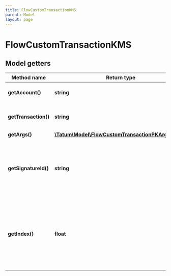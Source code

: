 ```yaml
---
title: FlowCustomTransactionKMS
parent: Model
layout: page
---
```


# FlowCustomTransactionKMS

## Model getters

Method name | Return type | Description | Notes
------------ | ------------- | ------------- | -------------
**getAccount()** | **string** | Blockchain account to send from | ex.: `0x955cd3f17b2fd8ad`
**getTransaction()** | **string** | Transaction string to send to the chain. | ex.: `transaction(publicKey: String) {  prepare(signer: AuthAccount) {    signer.addPublicKey(publicKey.decodeHex())  }}`
**getArgs()** | [**\Tatum\Model\FlowCustomTransactionPKArgsInner[]**](../FlowCustomTransactionPKArgsInner) |  | ex.: `null`
**getSignatureId()** | **string** | Identifier of the secret associated in signing application. Secret, or signature Id must be present. | ex.: `26d3883e-4e17-48b3-a0ee-09a3e484ac83`
**getIndex()** | **float** | If signatureId is mnemonic-based, this is the index to the specific address from that mnemonic. | ex.: `null` [optional]

